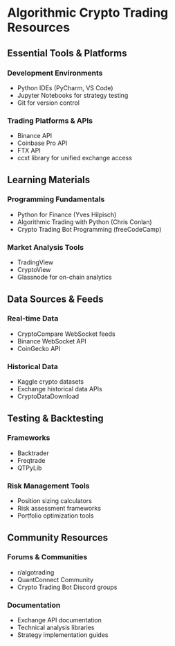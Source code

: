 # Algorithmic Crypto Trading Resources

## Essential Tools & Platforms

### Development Environments
- Python IDEs (PyCharm, VS Code)
- Jupyter Notebooks for strategy testing
- Git for version control

### Trading Platforms & APIs
- Binance API
- Coinbase Pro API
- FTX API
- ccxt library for unified exchange access

## Learning Materials

### Programming Fundamentals
- Python for Finance (Yves Hilpisch)
- Algorithmic Trading with Python (Chris Conlan)
- Crypto Trading Bot Programming (freeCodeCamp)

### Market Analysis Tools
- TradingView
- CryptoView
- Glassnode for on-chain analytics

## Data Sources & Feeds

### Real-time Data
- CryptoCompare WebSocket feeds
- Binance WebSocket API
- CoinGecko API

### Historical Data
- Kaggle crypto datasets
- Exchange historical data APIs
- CryptoDataDownload

## Testing & Backtesting

### Frameworks
- Backtrader
- Freqtrade
- QTPyLib

### Risk Management Tools
- Position sizing calculators
- Risk assessment frameworks
- Portfolio optimization tools

## Community Resources

### Forums & Communities
- r/algotrading
- QuantConnect Community
- Crypto Trading Bot Discord groups

### Documentation
- Exchange API documentation
- Technical analysis libraries
- Strategy implementation guides